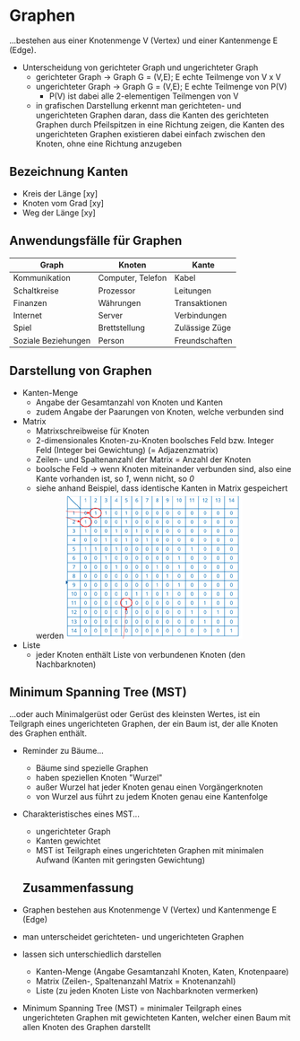 # Graphen

...bestehen aus einer Knotenmenge V (Vertex) und einer Kantenmenge E (Edge).

- Unterscheidung von gerichteter Graph und ungerichteter Graph
  - gerichteter Graph -> Graph G = (V,E); E echte Teilmenge von V x V
  - ungerichteter Graph -> Graph G = (V,E); E echte Teilmenge von P(V)
    - P(V) ist dabei alle 2-elementigen Teilmengen von V
  - in grafischen Darstellung erkennt man gerichteten- und ungerichteten Graphen daran, dass die Kanten des gerichteten Graphen durch Pfeilspitzen in eine Richtung zeigen, die Kanten des ungerichteten Graphen existieren dabei einfach zwischen den Knoten, ohne eine Richtung anzugeben

## Bezeichnung Kanten

- Kreis der Länge [xy]
- Knoten vom Grad [xy]
- Weg der Länge [xy]

## Anwendungsfälle für Graphen

| Graph               | Knoten            | Kante          |
|---------------------|-------------------|----------------|
| Kommunikation       | Computer, Telefon | Kabel          |
| Schaltkreise        | Prozessor         | Leitungen      |
| Finanzen            | Währungen         | Transaktionen  |
| Internet            | Server            | Verbindungen   |
| Spiel               | Brettstellung     | Zulässige Züge |
| Soziale Beziehungen | Person            | Freundschaften |

## Darstellung von Graphen

- Kanten-Menge
  - Angabe der Gesamtanzahl von Knoten und Kanten
  - zudem Angabe der Paarungen von Knoten, welche verbunden sind
- Matrix
  - Matrixschreibweise für Knoten
  - 2-dimensionales Knoten-zu-Knoten boolsches Feld bzw. Integer Feld (Integer bei Gewichtung) (= Adjazenzmatrix)
  - Zeilen- und Spaltenanzahl der Matrix = Anzahl der Knoten
  - boolsche Feld -> wenn Knoten miteinander verbunden sind, also eine Kante vorhanden ist, so _1_, wenn nicht, so _0_
  - siehe anhand Beispiel, dass identische Kanten in Matrix gespeichert werden
  ![Adjazenzmatrix](adjazenzmatrix.PNG)
- Liste
  - jeder Knoten enthält Liste von verbundenen Knoten (den Nachbarknoten)

## Minimum Spanning Tree (MST)

...oder auch Minimalgerüst oder Gerüst des kleinsten Wertes, ist ein Teilgraph eines ungerichteten Graphen, der ein Baum ist, der alle Knoten des Graphen enthält.

- Reminder zu Bäume...
  - Bäume sind spezielle Graphen
  - haben speziellen Knoten "Wurzel"
  - außer Wurzel hat jeder Knoten genau einen Vorgängerknoten
  - von Wurzel aus führt zu jedem Knoten genau eine Kantenfolge

- Charakteristisches eines MST...
  - ungerichteter Graph
  - Kanten gewichtet
  - MST ist Teilgraph eines ungerichteten Graphen mit minimalen Aufwand (Kanten mit geringsten Gewichtung)

  ## Zusammenfassung

- Graphen bestehen aus Knotenmenge V (Vertex) und Kantenmenge E (Edge)
- man unterscheidet gerichteten- und ungerichteten Graphen
- lassen sich unterschiedlich darstellen
  - Kanten-Menge (Angabe Gesamtanzahl Knoten, Katen, Knotenpaare)
  - Matrix (Zeilen-, Spaltenanzahl Matrix = Knotenanzahl)
  - Liste (zu jeden Knoten Liste von Nachbarknoten vermerken)
- Minimum Spanning Tree (MST) = minimaler Teilgraph eines ungerichteten Graphen mit gewichteten Kanten, welcher einen Baum mit allen Knoten des Graphen darstellt
